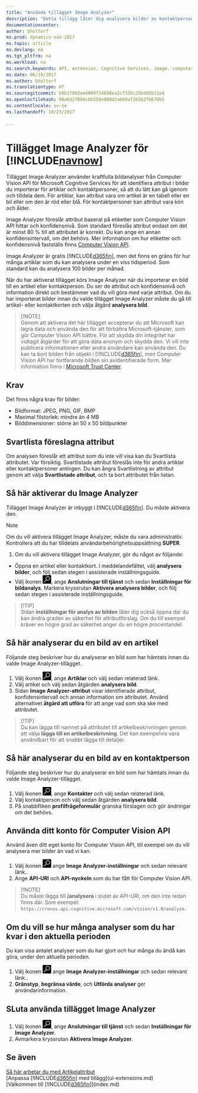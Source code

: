```yaml
---
title: "Använda tillägget Image Analyzer"
description: "Detta tillägg låter dig analysera bilder av kontaktpersoner och artiklar för att söka efter egenskaper, så att du snabbt kan tilldela dem i Dynamics NAV."
documentationcenter: 
author: bholtorf
ms.prod: dynamics-nav-2017
ms.topic: article
ms.devlang: na
ms.tgt_pltfrm: na
ms.workload: na
ms.search.keywords: API, extension, Cognitive Services, image, computer vision, attribute, tag, recognition
ms.date: 06/19/2017
ms.author: bholtorf
ms.translationtype: HT
ms.sourcegitcommit: b9b1f062ee6009f34698ea2cf33bc25bdd5b11e4
ms.openlocfilehash: 08a832708dcbb550e880d2a669af265b2fb670b5
ms.contentlocale: sv-se
ms.lasthandoff: 10/23/2017

---
```


# <a name="the-image-analyzer-extension-for-includenavnowincludesnavnowmdmd"></a>Tillägget Image Analyzer för [!INCLUDE[navnow](includes/navnow_md.md)]
Tillägget Image Analyzer använder kraftfulla bildanalyser från Computer Vision API för Microsoft Cognitive Services för att identifiera attribut i bilder du importerar för artiklar och kontaktpersoner, så att du lätt kan gå igenom och tilldela dem. För artiklar, kan attribut vara om artikel är en tabell eller en bil eller om den är röd eller blå. För kontaktpersoner kan attribut vara kön och ålder.

Image Analyzer föreslår attribut baserat på etiketter som  Computer Vision API hittar och konfidensnivå. Som standard föreslås attribut endast om det är minst 80 % till att attributet är korrekt. Du kan ange en annan konfidensintervall, om det behövs. Mer information om hur etiketter och konfidensnivå fastställs finns [Computer Vision API](https://go.microsoft.com/fwlink/?linkid=851476).  

Image Analyzer är gratis [!INCLUDE[d365fin](includes/d365fin_md.md)], men det finns en gräns för hur många artiklar som du kan analysera under en viss tidsperiod. Som standard kan du analysera 100 bilder per månad.

När du har aktiverat tillägget körs Image Analyzer när du importerar en bild till en artikel eller kontaktperson. Du ser de attribut och konfidensnivå och information direkt och bestämmer vad du vill göra med varje attribut. Om du har importerat bilder innan du valde tillägget Image Analyzer måste du gå till artikel- eller kontaktkorten och välja åtgärd **analysera bild**.  

>   [!NOTE]  
>   Genom att aktivera det här tillägget accepterar du att Microsoft kan lagra data och använda den för att förbättra Microsoft-tjänster, som gör Computer Vision API bättre. För att skydda din integritet har vidtagit åtgärder för att göra data anonym och skydda den. Vi vill inte publicera informationen eller andra användare kan använda den. Du kan ta bort bilden från objekt i [!INCLUDE[d365fin](includes/d365fin_md.md)], men Computer Vision API  har fortfarande bilden sin avidentifierade form. Mer information finns i [Microsoft Trust Center](https://go.microsoft.com/fwlink/?linkid=851463).

## <a name="requirements"></a>Krav
Det finns några krav för bilder:

* Bildformat: JPEG, PNG, GIF, BMP  
* Maximal filstorlek: mindre än 4 MB  
* Bilddimensioner: större än 50 x 50 bildpunkter  

## <a name="blacklisting-suggested-attributes"></a>Svartlista föreslagna attribut
Om analysen föreslår ett attribut som du inte vill visa kan du Svartlista attributet. Var försiktig. Svartlistade attribut föreslås inte för andra artiklar eller kontaktpersoner antingen. Du kan ångra Svartlistning av attribut genom att välja **Svartlistade attribut**, och ta bort attributet från listan.

## <a name="to-enable-image-analyzer"></a>Så här aktiverar du Image Analyzer
Tillägget Image Analyzer är inbyggt i [!INCLUDE[d365fin](includes/d365fin_md.md)]. Du måste aktivera den.

> [!NOTE]  
> Om du vill aktivera tillägget Image Analyzer, måste du vara administratör. Kontrollera att du har tilldelats användarbehörighetsuppsättning **SUPER**.

1. Om du vill aktivera tillägget Image Analyzer, gör du något av följande:

* Öppna en artikel eller kontaktkort. I meddelandefältet, välj **analysera bilder**, och följ sedan stegen i assisterade inställningsguide.  
* Välj ikonen ![Sök efter sidan eller rapporten](media/ui-search/search_small.png "ikonen Sök efter sidan eller rapporten"), ange **Anslutningar till tjänst** och sedan **Inställningar för bildanalys**. Markera kryssrutan **Aktivera analysera bilder**, och följ sedan stegen i assisterade inställningsguide.  

>   [!TIP]  
>   Sidan **inställningar för analys av bilden** låter dig också öppna där du kan ändra graden av säkerhet för attributförslag. Om du till exempel kräver en högre grad av säkerhet anger du en högre procentandel.

## <a name="to-analyze-an-image-of-an-item"></a>Så här analyserar du en bild av en artikel
Följande steg beskriver hur du analyserar en bild som har hämtats innan du valde Image Analyzer-tillägget.  

1. Välj ikonen ![Söka efter sida eller rapport](media/ui-search/search_small.png "ikonen Söka efter sida eller rapport"), ange **Artiklar** och välj sedan relaterad länk.  
2. Välj artikel och välj sedan åtgärden **analysera bild**.  
3. Sidan **Image Analyzer-attribut** visar identifierade attribut, konfidensintervall och annan information om attributet. Använd alternativet **åtgärd att utföra** för att ange vad som ska ske med attributet.  

>   [!TIP]  
>   Du kan lägga till namnet på attributet till artikelbeskrivningen genom att välja **lägga till en artikelbeskrivning**. Det kan exempelvis vara användbart för att snabbt lägga till detaljer.  

## <a name="to-analyze-a-picture-of-a-contact-person"></a>Så här analyserar du en bild av en kontaktperson
Följande steg beskriver hur du analyserar en bild som har hämtats innan du valde Image Analyzer-tillägget.  

1. Välj ikonen ![Söka efter sida eller rapport](media/ui-search/search_small.png "ikonen Söka efter sida eller rapport"), ange **Kontakter** och välj sedan relaterad länk.  
2. Välj kontaktperson och välj sedan åtgärden **analysera bild**.  
3. På snabbfliken **profilfrågeformulär** granska förslagen och gör ändringar om det behövs.  

## <a name="to-use-your-own-account-for-the-computer-vision-api"></a>Använda ditt konto för Computer Vision API
Använd även ditt eget konto för Computer Vision API, till exempel om du vill analysera mer bilder än vad vi kan.  

1. Välj ikonen ![Sök efter sidan eller rapporten](media/ui-search/search_small.png "ikonen Sök efter sidan eller rapporten") ange **Image Analyzer-inställningar** och sedan relevant länk..  
2. Ange **API-URI** och **API-nyckeln** som du har fått för Computer Vision API.  

>   [!NOTE]  
>   Du måste lägga till **/analysera** i slutet av API-URI, om den inte redan finns där. Som exempel: ```https://cronus.api.cognitive.microsoft.com/vision/v1.0/analyze```.

## <a name="to-see-how-many-analyses-you-have-left-in-the-current-period"></a>Om du vill se hur många analyser som du har kvar i den aktuella perioden
Du kan visa antalet analyser som du har gjort och hur många du ändå kan göra, under den aktuella perioden.  

1. Välj ikonen ![Sök efter sidan eller rapporten](media/ui-search/search_small.png "ikonen Sök efter sidan eller rapporten") ange **Image Analyzer-inställningar** och sedan relevant länk..  
2. **Gränstyp**, **begränsa värde**, och **Utförda analyser** ger användarinformation.  

## <a name="to-stop-using-the-image-analyzer-extension"></a>SLuta använda tillägget Image Analyzer
1. Välj ikonen ![Sök efter sidan eller rapporten](media/ui-search/search_small.png "ikonen Sök efter sidan eller rapporten"), ange **Anslutningar till tjänst** och sedan **Inställningar för Image Analyzer**.  
2. Avmarkera kryssrutan **Aktivera Image Analyzer**.  

## <a name="see-also"></a>Se även
[Så här arbetar du med Artikelattribut](inventory-how-work-item-attributes.md)  
[Anpassa [!INCLUDE[d365fin](includes/d365fin_md.md)] med tillägg](ui-extensions.md)  
[Välkommen till [!INCLUDE[d365fin](includes/d365fin_md.md)]](index.md)  

